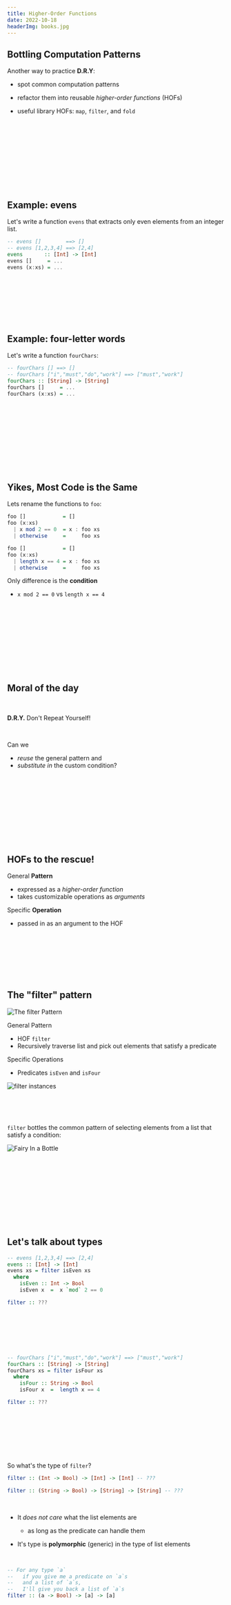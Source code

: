 ```yaml
---
title: Higher-Order Functions 
date: 2022-10-18
headerImg: books.jpg
---
```


## Bottling Computation Patterns

Another way to practice **D.R.Y**:

  * spot common computation patterns

  * refactor them into reusable *higher-order functions* (HOFs)

  * useful library HOFs: `map`, `filter`, and `fold`
    
<br>
<br>
<br>
<br>
<br>
<br>
<br>
<br>
<br>    


## Example: evens

Let's write a function `evens` that extracts only even elements from an integer list.

```haskell
-- evens []        ==> []
-- evens [1,2,3,4] ==> [2,4]
evens       :: [Int] -> [Int]
evens []     = ... 
evens (x:xs) = ...
```

<br>
<br>
<br>
<br>
<br>
<br>

## Example: four-letter words

Let's write a function `fourChars`:

```haskell
-- fourChars [] ==> []
-- fourChars ["i","must","do","work"] ==> ["must","work"]
fourChars :: [String] -> [String]
fourChars []     = ... 
fourChars (x:xs) = ...
```

<br>
<br>
<br>
<br>
<br>
<br>
<br>
<br>
<br>

## Yikes, Most Code is the Same

Lets rename the functions to `foo`:

```haskell
foo []            = []
foo (x:xs)
  | x mod 2 == 0  = x : foo xs
  | otherwise     =     foo xs

foo []            = []
foo (x:xs)
  | length x == 4 = x : foo xs
  | otherwise     =     foo xs
```

Only difference is the **condition**

- `x mod 2 == 0` vs `length x == 4`

<br>
<br>
<br>
<br>
<br>
<br>
<br>
<br>
<br>

## Moral of the day

<br>

**D.R.Y.** Don't Repeat Yourself!

<br>

Can we 

  * *reuse* the general pattern and
  * *substitute in* the custom condition?

<br>
<br>
<br>
<br>
<br>
<br>
<br>
<br>
<br>

## HOFs to the rescue!

General **Pattern**
  
  - expressed as a *higher-order function*
  - takes customizable operations as *arguments* 

Specific **Operation**

  - passed in as an argument to the HOF


<br>
<br>
<br>
<br>
<br>
<br>

## The "filter" pattern

![The `filter` Pattern](/static/img/filter-pattern.png)

General Pattern

- HOF `filter` 
- Recursively traverse list and pick out elements that satisfy a predicate

Specific Operations

- Predicates `isEven` and `isFour`

![`filter` instances](/static/img/filter-pattern-instance.png)

<br>
<br>
<br>

`filter` bottles the common pattern of selecting elements from a list that satisfy a condition:

![Fairy In a Bottle](/static/img/fairy.png)


<br>
<br>
<br>
<br>
<br>
<br>
<br>
<br>
<br>

## Let's talk about types

```haskell
-- evens [1,2,3,4] ==> [2,4]
evens :: [Int] -> [Int]
evens xs = filter isEven xs
  where
    isEven :: Int -> Bool
    isEven x  =  x `mod` 2 == 0
```

```haskell
filter :: ???
```

<br>
<br>
<br>
<br>
<br>

```haskell
-- fourChars ["i","must","do","work"] ==> ["must","work"]
fourChars :: [String] -> [String]
fourChars xs = filter isFour xs
  where
    isFour :: String -> Bool
    isFour x  =  length x == 4
```

```haskell
filter :: ???
```

<br>
<br>
<br>
<br>
<br>
<br>

So what's the type of `filter`?

```haskell
filter :: (Int -> Bool) -> [Int] -> [Int] -- ???

filter :: (String -> Bool) -> [String] -> [String] -- ???
```

<br>

* It *does not care* what the list elements are

    * as long as the predicate can handle them
  
* It's type is **polymorphic** (generic) in the type of list elements

<br>

```haskell
-- For any type `a`
--   if you give me a predicate on `a`s
--   and a list of `a`s,
--   I'll give you back a list of `a`s 
filter :: (a -> Bool) -> [a] -> [a]
```

<br>
<br>
<br>
<br>
<br>
<br>
<br>
<br>
<br>
<br>
<br>
<br>


## Example: all caps

Lets write a function `shout`:

```haskell
-- shout []                    ==> []
-- shout ['h','e','l','l','o'] ==> ['H','E','L','L','O'] 
```

```haskell
shout :: [Char] -> [Char]
shout []     = ...
shout (x:xs) = ... 
```

<br>
<br>
<br>
<br>
<br>
<br>

## Example: squares

Lets write a function `squares`:

```haskell
-- squares []        ==> []
-- squares [1,2,3,4] ==> [1,4,9,16] 
```

```haskell
squares :: [Int] -> [Int]
squares []     = ...
squares (x:xs) = ... 
```

<br>
<br>
<br>
<br>
<br>
<br>
<br>
<br>
<br>

## Yikes, Most Code is the Same

Lets rename the functions to `foo`:

```haskell
-- shout
foo []     = []
foo (x:xs) = toUpper x : foo xs

-- squares
foo []     = []
foo (x:xs) = (x * x)   : foo xs
```

<br>
<br>

Lets **refactor** into the **common pattern**

```haskell
pattern = ...
```

<br>
<br>
<br>
<br>
<br>
<br>

## The "map" pattern

![The `map` Pattern](/static/img/map-pattern.png)

General Pattern

- HOF `map` 
- Apply a transformation `f` to each element of a list

Specific Operations

- Transformations `toUpper` and `\x -> x * x`

<br>
<br>
<br>

`map` bottles the common pattern of iteratively applying a transformation to each element of a list:

![Fairy In a Bottle](/static/img/fairy.png)


<br>
<br>
<br>
<br>
<br>
<br>
<br>
<br>
<br>
<br>
<br>
<br>


## EXERCISE: refactor with map

With `map` defined as:

```haskell
map f []     = []
map f (x:xs) = f x : map f xs
```

refactor `shout` and `squares` to use `map`:

```haskell
shout   xs = map ...

squares xs = map ...
```

<br>
<br>
<br>
<br>
<br>
<br>
<br>
<br>
<br>
<br>
<br>
<br>


## The Case of the Missing Parameter 

The following definitions of `shout` are equivalent:

```haskell
shout :: [Char] -> [Char]
shout xs = map (\x -> toUpper x) xs
```

and

```haskell
shout :: [Char] -> [Char]
shout = map toUpper
```

Where did `xs` and `x` go???

<br>
<br>
<br>
<br>
<br>
<br>
<br>
<br>
<br>
<br>
<br>

## The Case of the Missing Parameter 

Recall lambda calculus:

The expressions `f` and `\x -> f x` are in some sense "equivalent"

  - as long as `x not in FV(f)`

because they behave the same way when applied to any argument `e`:

```haskell
(\x -> f x) e
=b> f e
```

Transforming `\x -> f x` into `f` is called **eta contraction**

  - and the reverse is called **eta expansion**

<br>
<br>

In Haskell we have:

```haskell
shout xs = map (\x -> toUpper x) xs
```

is syntactic sugar for:

```haskell
shout 
  =d> 
\xs -> map (\x -> toUpper x) xs
  =e> -- eta-contract outer lambda
map (\x -> toUpper x) xs
  =e> -- eta-contract inner lambda
map toUpper
```

<br>
<br>
<br>
<br>

More generally, whenever you want to define a function:

```haskell
f x y z = e x y z
```

you can save some typing, and *omit* the parameters:

  - as long as `x`, `y`, and `z` are not free in `e`

```haskell
f = e
```


<br>
<br>
<br>
<br>
<br>
<br>
<br>
<br>
<br>

## QUIZ

What is the type of `map`?

```haskell
map f []     = []
map f (x:xs) = f x : map f xs
```

**(A)** `(Char -> Char) -> [Char] -> [Char]`

**(B)** `(Int -> Int) -> [Int] -> [Int]`

**(C)** `(a -> a) -> [a] -> [a]`

**(D)** `(a -> b) -> [a] -> [b]`

**(E)** `(a -> b) -> [c] -> [d]`

    
<br>
<br>
<br>
<br>
<br>
<br>
<br>
<br>
<br>

## The type of "map"

```haskell
-- For any types `a` and `b`
--   if you give me a transformation from `a` to `b`
--   and a list of `a`s,
--   I'll give you back a list of `b`s 
map :: (a -> b) -> [a] -> [b]
```

<br>

**Type says it all!**

Can you think of a function that:

* has this type
* builds the output list *not* by applying the transformation to the input list? 


<br>
<br>
<br>
<br>
<br>
<br>
<br>
<br>
<br>

## Example: summing a list

```haskell
-- sum []      ==> 0
-- sum [1,2,3] ==> 6
sum :: [Int] -> Int
sum []     = ...
sum (x:xs) = ...
```

<br>
<br>
<br>
<br>
<br>

## Example: string concatenation

```haskell
-- cat [] ==> ""
-- cat ["carne","asada","torta"] ==> "carneasadatorta"
cat :: [String] -> String
cat []     = ...
cat (x:xs) = ...
```

<br>
<br>
<br>
<br>
<br>
<br>


## Can you spot the pattern?

```haskell
-- sum
foo []     = 0
foo (x:xs) = x + foo xs

-- cat
foo []     = ""
foo (x:xs) = x ++ foo xs
```

<br>

```haskell
pattern = ...
```

<br>
<br>
<br>
<br>
<br>
<br>
<br>
<br>
<br>

## The "fold-right" pattern

```haskell
foldr op base []     = base
foldr op base (x:xs) = op x (foldr op base xs)
```

General Pattern

- Recurse on tail
- Combine result with the head using some binary operation

`foldr` bottles the common pattern of combining/reducing a list into a single value:

![Fairy In a Bottle](/static/img/fairy.png)


<br>
<br>
<br>
<br>
<br>
<br>
<br>
<br>
<br>
<br>
<br>
<br>


## EXERCISE: refactor with fold

With `foldr` defined as:

```haskell
foldr op base []     = base
foldr op base (x:xs) = op x (foldr op base xs)
```

refactor `sum` and `cat` to use `foldr`:

```haskell
sum xs = foldr op base xs
  where
    base     = ...
    op x acc = ...

cat xs = foldr op base xs
  where
    base     = ...
    op x acc = ...
```

Now use eta-contraction to make your code more concise!

<br>
<br>
<br>
<br>
<br>
<br>
<br>
<br>
<br>

## Solution

```haskell
sum xs = foldr op base xs
  where
    base     = 0
    op x acc = x + acc

cat xs = foldr op base xs
  where
    base     = ""
    op x acc = x ++ acc
```

or, more concisely:

```haskell
sum = foldr (+) 0

cat = foldr (++) ""
```

<br>
<br>
<br>
<br>
<br>
<br>
<br>
<br>
<br>
<br>
<br>


## Executing "foldr"

To develop some intuition about `foldr` lets "run" it by hand.

```haskell
foldr op base []     = base
foldr op base (x:xs) = op x (foldr op base xs)

foldr op b (a1:a2:a3:[])
==> 
  a1 `op` (foldr op b (a2:a3:[]))
==> 
  a1 `op` (a2 `op` (foldr op b (a3:[])))
==> 
  a1 `op` (a2 `op` (a3 `op` (foldr op b [])))
==> 
  a1 `op` (a2 `op` (a3 `op` b))
```

Look how it *mirrors* the structure of lists!

- `(:)` is replaced by `op` 
- `[]` is replaced by `base`

For example:

```haskell
foldr (+) 0 [1, 2, 3, 4]
  ==> 1 + (foldr (+) 0 [2, 3, 4])
  ==> 1 + (2 + (foldr (+) 0 [3, 4]))
  ==> 1 + (2 + (3 + (foldr (+) 0 [4])))
  ==> 1 + (2 + (3 + (4 + (foldr (+) 0 []))))
  ==> 1 + (2 + (3 + (4 + 0)))
```

Accumulate the values from the **right**!

<br>
<br>
<br>
<br>
<br>
<br>
<br>
<br>
<br>

## QUIZ

What is the most general type of `foldr`?

```haskell
foldr op base []     = base
foldr op base (x:xs) = op x (foldr op base xs)
```


**(A)** `(a -> a -> a) -> a -> [a] -> a`

**(B)** `(a -> a -> b) -> a -> [a] -> b`

**(C)** `(a -> b -> a) -> b -> [a] -> b`

**(D)** `(a -> b -> b) -> b -> [a] -> b`

**(E)** `(b -> a -> b) -> b -> [a] -> b`

<br>

(I) final
    
    *Answer:* D


<br>
<br>
<br>
<br>
<br>
<br>
<br>
<br>
<br>
<br>
<br>

## QUIZ

Recall the function to compute the `len` of a list

```haskell
len :: [a] -> Int
len []     = 0
len (x:xs) = 1 + len xs
```

Which of these is a valid implementation of `len`

**A.** `len = foldr (\n -> n + 1) 0`

**B.** `len = foldr (\n m -> n + m) 0`

**C.** `len = foldr (\_ n -> n + 1) 0`

**D.** `len = foldr (\x xs -> 1 + len xs) 0`

**E.** All of the above

**HINT**: remember that `foldr :: (a -> b -> b) -> b -> [a] -> b`!

<br>
<br>
<br>
<br>
<br>
<br>
<br>
<br>
<br>


Is `foldr` **tail recursive**?

(I) final
    
    *Answer:* No! It calls the binary operations on the results of the recursive call

<br>
<br>
<br>
<br>
<br>
<br>
<br>
<br>
<br>

## What about tail-recursive versions?

Let's write tail-recursive `sum`!

```haskell
sumTR :: [Int] -> Int
sumTR = ...
```
<br>
<br>
<br>
<br>
<br>
<br>
<br>
<br>
<br>

Lets run `sumTR` to see how it works

```haskell
sumTR [1,2,3]
  ==> helper 0 [1,2,3]
  ==> helper 1   [2,3]    -- 0 + 1 ==> 1
  ==> helper 3     [3]    -- 1 + 2 ==> 3
  ==> helper 6      []    -- 3 + 3 ==> 6 
  ==> 6
```

**Note:** `helper` directly returns the result of recursive call! 

<br>
<br>
<br>
<br>
<br>
<br>
<br>
<br>
<br>

Let's write tail-recursive `cat`!

```haskell
catTR :: [String] -> String 
catTR = ...
```

<br>
<br>
<br>
<br>
<br>
<br>
<br>
<br>
<br>

Lets run `catTR` to see how it works

```haskell
catTR                 ["carne", "asada", "torta"]

  ==> helper ""       ["carne", "asada", "torta"]

  ==> helper "carne"           ["asada", "torta"]

  ==> helper "carneasada"               ["torta"]

  ==> helper "carneasadatorta"                 []

  ==> "carneasadatorta"
```

**Note:** `helper` directly returns the result of recursive call! 

<br>
<br>
<br>
<br>
<br>
<br>
<br>
<br>
<br>

## Can you spot the pattern?

```haskell
-- sumTR
foo xs                = helper 0 xs
  where
    helper acc []     = acc
    helper acc (x:xs) = helper (acc + x) xs


-- catTR
foo xs                = helper "" xs
  where
    helper acc []     = acc
    helper acc (x:xs) = helper (acc ++ x) xs
```

<br>

```haskell
process = ...
```

<br>
<br>
<br>
<br>
<br>
<br>
<br>
<br>
<br>

## The "fold-left" pattern

![The `foldl` Pattern](/static/img/foldl-pattern.png)

General Pattern

- Use a helper function with an extra accumulator argument
- To compute new accumulator, combine current accumulator with the head using some binary operation

<br>
<br>
<br>
<br>

Also, since `foldl` already has the `b` argument, which can serve as accumulator,
the `helper` is redundant!
Can be rewritten as:

```haskell
foldl op base []     = base
foldl op base (x:xs) = foldl op (base `op` x) xs
```

<br>
<br>

Let's refactor `sumTR` and `catTR`: 

```haskell
sumTR = foldl ...  ...

catTR = foldl ...  ...
```

Factor the tail-recursion out!


<br>
<br>
<br>
<br>
<br>
<br>
<br>
<br>


## The "fold-left" pattern

```haskell
foldl op b                                  [x1, x2, x3, x4]
  ==> foldl op (b `op` x1)                      [x2, x3, x4]
  ==> foldl op ((b `op` x1) `op` x2)                [x3, x4]
  ==> foldl op (((b `op` x1) `op` x2) `op` x3)          [x4]
  ==> foldl op ((((b `op` x1) `op` x2) `op` x3) `op` x4)  []
  ==> (((b `op` x1) `op` x2) `op` x3) `op` x4
```

Accumulate the values from the **left**

For example:

```haskell
foldl (+) 0                   [1, 2, 3, 4]
  ==> foldl (+) (0 + 1)             [2, 3, 4]
  ==> foldl (+) ((0 + 1) + 2)          [3, 4]
  ==> foldl (+) (((0 + 1) + 2) + 3)       [4]
  ==> foldl (+) ((((0 + 1) + 2) + 3) + 4)  []
  ==> ((((0 + 1) + 2) + 3) + 4)
```

<br>
<br>
<br>
<br>
<br>
<br>
<br>
<br>
<br>

## Left vs. Right

```haskell
foldl op b [x1, x2, x3]  ==> ((b `op` x1) `op` x2) `op` x3  -- Left

foldr op b [x1, x2, x3]  ==> x1 `op` (x2 `op` (x3 `op` b))  -- Right
```

For example:

```haskell
foldl (+) 0 [1, 2, 3]  ==> ((0 + 1) + 2) + 3  -- Left

foldr (+) 0 [1, 2, 3]  ==> 1 + (2 + (3 + 0))  -- Right
```

Different types!

```haskell
foldl :: (b -> a -> b) -> b -> [a] -> b  -- Left

foldr :: (a -> b -> b) -> b -> [a] -> b  -- Right
```

<!-- <br>
<br>
<br>
<br>
<br>
<br>
<br>
<br>
<br>

### Useful HOF: flip

```haskell
-- you can write
foldl (\xs x -> x : xs) [] [1,2,3]

-- more concisely like so:
foldl (flip (:))        [] [1,2,3]
```

What is the type of `flip`?

<br>

(I) lecture
    
    ```haskell
    flip :: ???
    ```
    
(I) final
    
    ```haskell
    flip :: (a -> b -> c) -> b -> a -> c
    ```
    
<br>
<br>
<br>
<br>
<br>
<br>
<br>
<br>

### Useful HOF: compose

```haskell
-- you can write
map (\x -> f (g x)) ys

-- more concisely like so:
map (f . g) ys
```

What is the type of `(.)`?

<br>

(I) lecture
    
    ```haskell
    (.) :: ???
    ```
    
(I) final
    
    ```haskell
    (.) :: (b -> c) -> (a -> b) -> a -> c
    ``` -->

<br>
<br>
<br>
<br>
<br>
<br>
<br>
<br>
<br>


## Higher Order Functions

Iteration patterns over collections:

- **Filter** values in a collection given a *predicate*
- **Map** (iterate) a given *transformation* over a collection
- **Fold** (reduce) a collection into a value, given a *binary operation* to combine results

<br>

HOFs can be put into libraries to enable modularity

- Data structure **library** implements `map`, `filter`, `fold` for its collections

    - generic efficient implementation
    
    - generic optimizations: `map f (map g xs) --> map (f.g) xs`
    

- Data structure **clients** use HOFs with specific operations
    
    - no need to know the implementation of the collection 
    
Enabled the "big data" revolution e.g. _MapReduce_, _Spark_

<br>
<br>
<br>
<br>
<br>
<br>
<br>
<br>
<br>
<br>
<br>

That's all folks!
